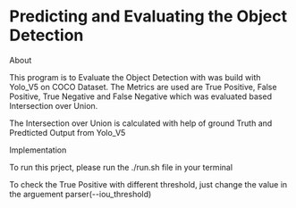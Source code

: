 # Predicting and Evaluating the Object Detection

About

This program is to Evaluate the Object Detection with was build with Yolo_V5 on COCO Dataset. The Metrics are used are True Positive, False Positive, True Negative and False Negative which was evaluated based Intersection over Union.

The Intersection over Union is calculated with help of ground Truth and Predticted Output from Yolo_V5

Implementation

To run this prject, please run the ./run.sh file in your terminal

To check the True Positive with different threshold, just change the value in the arguement parser(--iou_threshold)
